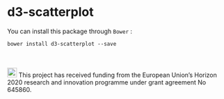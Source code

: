 # d3-scatterplot

You can install this package through `Bower` :

    bower install d3-scatterplot --save


<br/><br/>
<img src="http://routetopa.eu/wp-content/uploads/2015/06/eu-flag.jpg" width="22">
This project has received funding from the European Union’s Horizon 2020 research and innovation programme under grant agreement No 645860.

